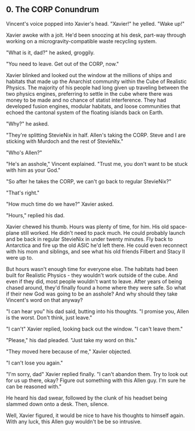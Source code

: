 ## 0. The CORP Conundrum

Vincent's voice popped into Xavier's head. "Xavier!" he yelled. "Wake up!"

Xavier awoke with a jolt. He'd been snoozing at his desk, part-way through working on a microgravity-compatible waste recycling system.

"What is it, dad?" he asked, groggily.

"You need to leave. Get out of the CORP, now."

Xavier blinked and looked out the window at the millions of ships and habitats that made up the Anarchist community within the Cube of Realistic Physics. The majority of his people had long given up traveling between the two physics engines, preferring to settle in the cube where there was money to be made and no chance of statist interference. They had developed fusion engines, modular habitats, and loose communities that echoed the cantonal system of the floating islands back on Earth.

"Why?" he asked.

"They're splitting StevieNix in half. Allen's taking the CORP. Steve and I are sticking with Murdoch and the rest of StevieNix."

"Who's Allen?"

"He's an asshole," Vincent explained. "Trust me, you don't want to be stuck with him as your God."

"So after he takes the CORP, we can't go back to regular StevieNix?"

"That's right."

"How much time do we have?" Xavier asked.

"Hours," replied his dad.

Xavier chewed his thumb. Hours was plenty of time, for him. His old space-plane still worked. He didn't need to pack much. He could probably launch and be back in regular StevieNix in under twenty minutes. Fly back to Antarctica and fire up the old ASIC he'd left there. He could even reconnect with his mom and siblings, and see what his old friends Filbert and Stacy II were up to.

But hours wasn't enough time for everyone else. The habitats had been built for Realistic Physics - they wouldn't work outside of the cube. And even if they did, most people wouldn't want to leave. After years of being chased around, they'd finally found a home where they were safe. So what if their new God was going to be an asshole? And why should they take Vincent's word on that anyway?

"I can hear you" his dad said, butting into his thoughts. "I promise you, Allen is the worst. Don't think, just leave."

"I can't" Xavier replied, looking back out the window. "I can't leave them."

"Please," his dad pleaded. "Just take my word on this."

"They moved here because of me," Xavier objected.

"I can't lose you again."

"I'm sorry, dad" Xavier replied finally. "I can't abandon them. Try to look out for us up there, okay? Figure out something with this Allen guy. I'm sure he can be reasoned with."

He heard his dad swear, followed by the clunk of his headset being slammed down onto a desk. Then, silence.

Well, Xavier figured, it would be nice to have his thoughts to himself again. With any luck, this Allen guy wouldn't be be so intrusive.
